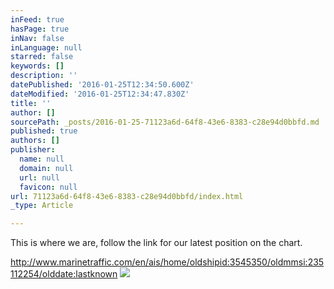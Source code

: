 ```yaml
---
inFeed: true
hasPage: true
inNav: false
inLanguage: null
starred: false
keywords: []
description: ''
datePublished: '2016-01-25T12:34:50.600Z'
dateModified: '2016-01-25T12:34:47.830Z'
title: ''
author: []
sourcePath: _posts/2016-01-25-71123a6d-64f8-43e6-8383-c28e94d0bbfd.md
published: true
authors: []
publisher:
  name: null
  domain: null
  url: null
  favicon: null
url: 71123a6d-64f8-43e6-8383-c28e94d0bbfd/index.html
_type: Article

---
```

This is where we are, follow the link for our latest position on the chart.

http://www.marinetraffic.com/en/ais/home/oldshipid:3545350/oldmmsi:235112254/olddate:lastknown
![](https://the-grid-user-content.s3-us-west-2.amazonaws.com/71368a36-4961-4b54-83fe-bd7d4a129f68.jpg)